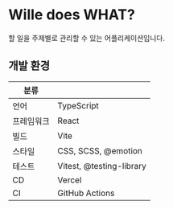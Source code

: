 # Wille does WHAT?

할 일을 주제별로 관리할 수 있는 어플리케이션입니다.

## 개발 환경

| 분류       |                          |
| ---------- | ------------------------ |
| 언어       | TypeScript               |
| 프레임워크 | React                    |
| 빌드       | Vite                     |
| 스타일     | CSS, SCSS, @emotion      |
| 테스트     | Vitest, @testing-library |
| CD         | Vercel                   |
| CI         | GitHub Actions           |
